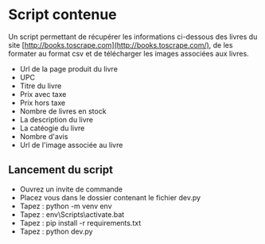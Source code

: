 # Script contenue

Un script permettant de récupérer les informations ci-dessous des livres du site [http://books.toscrape.com](http://books.toscrape.com/), de les formater au format csv et de télécharger les images associées aux livres.

* Url de la page produit du livre
* UPC
* Titre du livre
* Prix avec taxe
* Prix hors taxe
* Nombre de livres en stock
* La description du livre
* La catéogie du livre
* Nombre d'avis
* Url de l'image associée au livre

## Lancement du script

* Ouvrez un invite de commande
* Placez vous dans le dossier contenant le fichier dev.py
* Tapez : python -m venv env
* Tapez : env\Scripts\activate.bat
* Tapez : pip install -r requirements.txt
* Tapez : python dev.py
